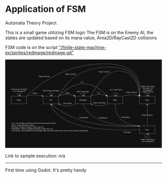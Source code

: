 # Application of FSM
Automata Theory Project

This is a small game utilizing FSM logic
The FSM is on the Enemy AI, the states are updated based on its mana value, Area2D/RayCast2D collisions

FSM code is on the script ["/finite-state-machine-ex/sprites/redmage/redmage.gd"](https://github.com/soal-ec/FSM_with_Godot/blob/main/finite-state-machine-ex/sprites/redmage/redmage.gd)

![Test Image 2](/others/FSM.png)

Link to sample execution:
n/a

---

First time using Godot. It's pretty handy
